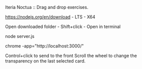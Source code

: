 Iteria Noctua :: Drag and drop exercises. 

https://nodejs.org/en/download - LTS - X64

Open downloaded folder - Shift+click - Open in terminal

node server.js

chrome -app="http://localhost:3000/"

Control+click to send to the front
Scroll the wheel to change the transparency on the last selected card.
